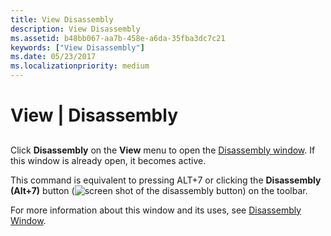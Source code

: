 ```yaml
---
title: View Disassembly
description: View Disassembly
ms.assetid: b48bb067-aa7b-458e-a6da-35fba3dc7c21
keywords: ["View Disassembly"]
ms.date: 05/23/2017
ms.localizationpriority: medium
---
```


# View | Disassembly


## <span id="ddk_view_disassembly_dbg"></span><span id="DDK_VIEW_DISASSEMBLY_DBG"></span>


Click **Disassembly** on the **View** menu to open the [Disassembly window](disassembly-window.md). If this window is already open, it becomes active.

This command is equivalent to pressing ALT+7 or clicking the **Disassembly (Alt+7)** button (![screen shot of the disassembly button](images/tbdisasm2.png)) on the toolbar.

For more information about this window and its uses, see [Disassembly Window](disassembly-window.md).

 

 





